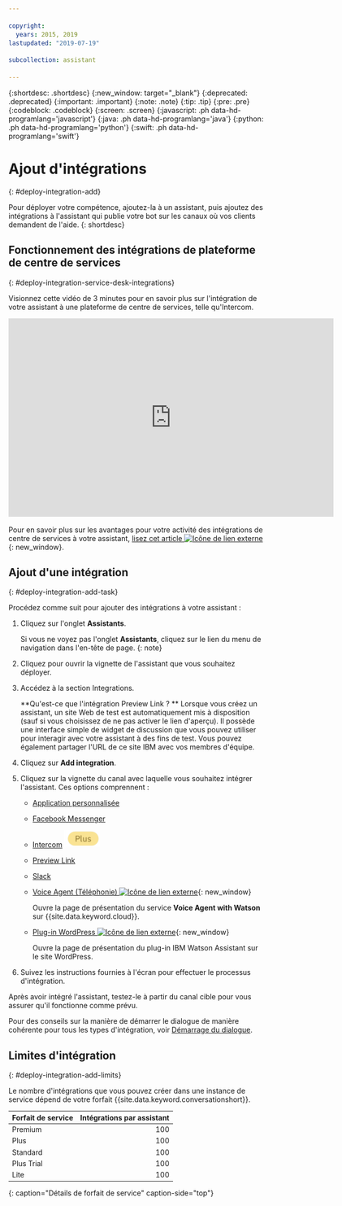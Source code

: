 ```yaml
---

copyright:
  years: 2015, 2019
lastupdated: "2019-07-19"

subcollection: assistant

---
```


{:shortdesc: .shortdesc}
{:new_window: target="_blank"}
{:deprecated: .deprecated}
{:important: .important}
{:note: .note}
{:tip: .tip}
{:pre: .pre}
{:codeblock: .codeblock}
{:screen: .screen}
{:javascript: .ph data-hd-programlang='javascript'}
{:java: .ph data-hd-programlang='java'}
{:python: .ph data-hd-programlang='python'}
{:swift: .ph data-hd-programlang='swift'}

# Ajout d'intégrations
{: #deploy-integration-add}

Pour déployer votre compétence, ajoutez-la à un assistant, puis ajoutez des intégrations à l'assistant qui publie votre bot sur les canaux où vos clients demandent de l'aide.
{: shortdesc}

## Fonctionnement des intégrations de plateforme de centre de services
{: #deploy-integration-service-desk-integrations}

Visionnez cette vidéo de 3 minutes pour en savoir plus sur l'intégration de votre assistant à une plateforme de centre de services, telle qu'Intercom. 

<iframe class="embed-responsive-item" id="youtubeplayer" title="Présentation du fonctionnement des intégrations de centre de services" type="text/html" width="640" height="390" src="https://www.youtube.com/embed/pJSCZLQVgCY?rel=0" frameborder="0" webkitallowfullscreen mozallowfullscreen allowfullscreen> </iframe>

Pour en savoir plus sur les avantages pour votre activité des intégrations de centre de services à votre assistant, [lisez cet article ![Icône de lien externe](../../icons/launch-glyph.svg "Icône de lien externe")](https://medium.com/ibm-watson/contact-center-post-394dff427c8){: new_window}.

## Ajout d'une intégration
{: #deploy-integration-add-task}

Procédez comme suit pour ajouter des intégrations à votre assistant :

1.  Cliquez sur l'onglet **Assistants**.

    Si vous ne voyez pas l'onglet **Assistants**, cliquez sur le lien du menu de navigation dans l'en-tête de page.
    {: note}

1.  Cliquez pour ouvrir la vignette de l'assistant que vous souhaitez déployer.

1.  Accédez à la section Integrations.

    **Qu'est-ce que l'intégration Preview Link ? ** Lorsque vous créez un assistant, un site Web de test est automatiquement mis à disposition (sauf si vous choisissez de ne pas activer le lien d'aperçu). Il possède une interface simple de widget de discussion que vous pouvez utiliser pour interagir avec votre assistant à des fins de test. Vous pouvez également partager l'URL de ce site IBM avec vos membres d'équipe.

1.  Cliquez sur **Add integration**.

1.  Cliquez sur la vignette du canal avec laquelle vous souhaitez intégrer l'assistant. Ces options comprennent :

    - [Application personnalisée](/docs/services/assistant?topic=assistant-deploy-custom-app)
    - [Facebook Messenger](/docs/services/assistant?topic=assistant-deploy-facebook)
    - [Intercom](/docs/services/assistant?topic=assistant-deploy-intercom)  ![Forfait Plus ou Premium uniquement](images/plus.png)
    - [Preview Link](/docs/services/assistant?topic=assistant-deploy-web-link)
    - [Slack
](/docs/services/assistant?topic=assistant-deploy-slack)
    - [Voice Agent (Téléphonie)  ![Icône de lien externe](../../icons/launch-glyph.svg "Icône de lien externe")](https://cloud.ibm.com/catalog/services/voice-agent-with-watson){: new_window}

      Ouvre la page de présentation du service **Voice Agent with Watson** sur {{site.data.keyword.cloud}}.
    - [Plug-in WordPress ![Icône de lien externe](../../icons/launch-glyph.svg "Icône de lien externe")](https://wordpress.org/plugins/conversation-watson/){: new_window}

      Ouvre la page de présentation du plug-in IBM Watson Assistant sur le site WordPress.

1.  Suivez les instructions fournies à l'écran pour effectuer le processus d'intégration.

Après avoir intégré l'assistant, testez-le à partir du canal cible pour vous assurer qu'il fonctionne comme prévu.

Pour des conseils sur la manière de démarrer le dialogue de manière cohérente pour tous les types d'intégration, voir [Démarrage du dialogue](/docs/services/assistant?topic=assistant-dialog-start).

## Limites d'intégration
{: #deploy-integration-add-limits}

Le nombre d'intégrations que vous pouvez créer dans une instance de service dépend de votre forfait {{site.data.keyword.conversationshort}}.

| Forfait de service     | Intégrations par assistant |
|------------------|---------------------------:|
| Premium          |                        100 |
| Plus             |                        100 |
| Standard         |                        100 |
| Plus Trial       |                        100 |
| Lite             |                        100 |
{: caption="Détails de forfait de service" caption-side="top"}
